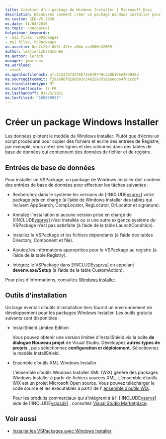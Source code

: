 ```yaml
---
title: Création d’un package de Windows Installer | Microsoft Docs
description: Découvrez comment créer un package Windows Installer pour Visual Studio qui se compose de tables de base de données contenant des données de fichier et de registre.
ms.custom: SEO-VS-2020
ms.date: 11/04/2016
ms.topic: conceptual
helpviewer_keywords:
- .msi files, VSPackages
- msi files, VSPackages
ms.assetid: 0ce7c21d-0d3f-47fe-a0bb-eed506e32609
author: leslierichardson95
ms.author: lerich
manager: jmartens
ms.workload:
- vssdk
ms.openlocfilehash: afc21237b72d76b73e619740cab0b196e29e928d
ms.sourcegitcommit: f2916d8fd296b92cc402597d1d1eecda4f6cccbf
ms.translationtype: MT
ms.contentlocale: fr-FR
ms.lasthandoff: 03/25/2021
ms.locfileid: "105078953"
---
```

# <a name="author-a-windows-installer-package"></a>Créer un package Windows Installer
Les données pilotent le modèle de Windows Installer. Plutôt que d’écrire un script procédural pour copier des fichiers et écrire des entrées de Registre, par exemple, vous créez des lignes et des colonnes dans des tables de base de données qui contiennent des données de fichier et de registre.

## <a name="database-entries"></a>Entrées de base de données
Pour installer un VSPackage, un package de Windows Installer doit contenir des entrées de base de données pour effectuer les tâches suivantes :

- Recherchez dans le système les versions de [!INCLUDE[vsprvs](../../code-quality/includes/vsprvs_md.md)] votre package pris en charge (à l’aide de Windows Installer des tables qui incluent AppSearch, CompLocator, RegLocator, DrLocator et signature).

- Annulez l’installation si aucune version prise en charge de [!INCLUDE[vsprvs](../../code-quality/includes/vsprvs_md.md)] n’est installée ou si une autre exigence système du VSPackage n’est pas satisfaite (à l’aide de la table LaunchCondition).

- Installez le VSPackage et les fichiers dépendants (à l’aide des tables Directory, Component et file).

- Ajoutez les informations appropriées pour le VSPackage au registre (à l’aide de la table Registry).

- Intégrez le VSPackage dans [!INCLUDE[vsprvs](../../code-quality/includes/vsprvs_md.md)] en appelant **devenv.exe/Setup** (à l’aide de la table CustomAction).

Pour plus d’informations, consultez [Windows Installer](/windows/desktop/Msi/windows-installer-portal).

## <a name="setup-tools"></a>Outils d’installation
Un large éventail d’outils d’installation tiers fournit un environnement de développement pour les packages Windows Installer. Les outils gratuits suivants sont disponibles :

- InstallShield Limited Edition

   Vous pouvez obtenir une version limitée d’InstallShield via la boîte **de dialogue Nouveau projet** de Visual Studio. Développez **autres types de projets** , puis sélectionnez **configuration et déploiement**. Sélectionnez le modèle InstallShield.

- Ensemble d’outils XML Windows Installer

   L’ensemble d’outils Windows Installer XML (WiX) génère des packages Windows Installer à partir de fichiers sources XML. L’ensemble d’outils WiX est un projet Microsoft Open source. Vous pouvez télécharger le code source et les exécutables à partir de l' [ensemble d’outils WiX](https://sourceforge.net/projects/wix/).

   Pour les produits commerciaux qui s’intègrent à à l' [!INCLUDE[vsprvs](../../code-quality/includes/vsprvs_md.md)] aide de [!INCLUDE[vsipsdk](../../extensibility/includes/vsipsdk_md.md)] , consultez [Visual Studio Marketplace](https://marketplace.visualstudio.com/).

## <a name="see-also"></a>Voir aussi
- [Installer les VSPackages avec Windows Installer](../../extensibility/internals/installing-vspackages-with-windows-installer.md)
